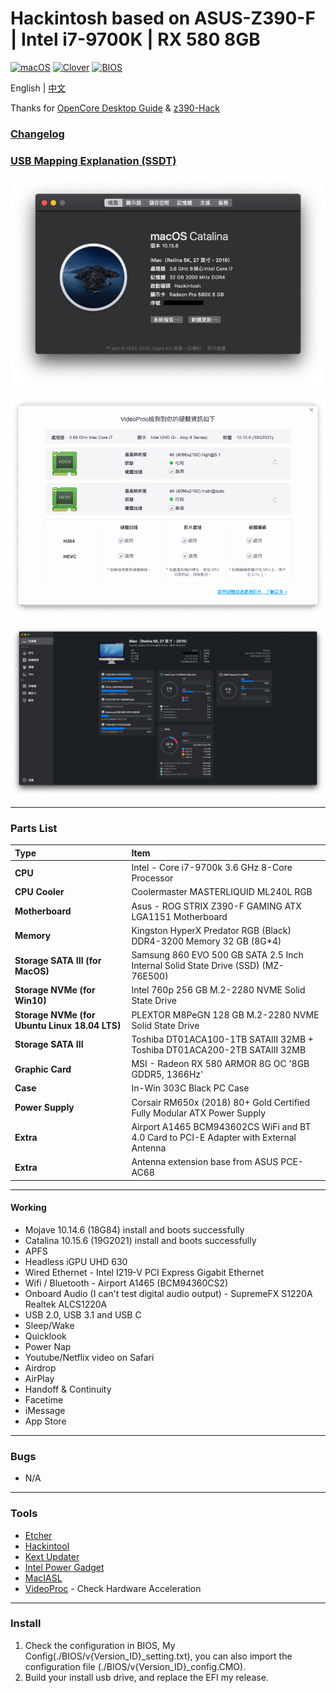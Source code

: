 # Hackintosh based on ASUS-Z390-F | Intel i7-9700K | RX 580 8GB
[![macOS](https://img.shields.io/badge/macOS-10.15.6-orange)](https://www.apple.com/macos/catalina/)
[![Clover](https://img.shields.io/badge/Opencore-0.6.0-yellow)](https://github.com/996icu/996.ICU/blob/master/LICENSE)
[![BIOS](https://img.shields.io/badge/BIOS-v1502-brightgreen)](https://github.com/996icu/996.ICU/blob/master/LICENSE)

English | [中文](./README_cht.md)

Thanks for [OpenCore Desktop Guide](https://dortania.github.io/OpenCore-Install-Guide/config.plist/coffee-lake.html) & [z390-Hack](https://github.com/leto1210/z390-Hack)

### [Changelog](./changelog.md)

### [USB Mapping Explanation (SSDT)](./USB_Mapping.md)

![About Mac](./Images/AboutMac_10.15.6.png)

![Hard Acceleration](./Images/VideoProc_10.15.6.png)

![Sensei](./Images/Sensei_10.15.6.png)

---
### Parts List
Type|Item
:----|:----
**CPU** | Intel - Core i7-9700k 3.6 GHz 8-Core Processor
**CPU Cooler** | Coolermaster MASTERLIQUID ML240L RGB
**Motherboard** | Asus - ROG STRIX Z390-F GAMING ATX LGA1151 Motherboard
**Memory** | Kingston HyperX Predator RGB (Black) DDR4-3200 Memory 32 GB (8G*4)
**Storage SATA III (for MacOS)** | Samsung 860 EVO 500 GB SATA 2.5 Inch Internal Solid State Drive (SSD) (MZ-76E500)
**Storage NVMe (for Win10)** | Intel 760p 256 GB M.2-2280 NVME Solid State Drive
**Storage NVMe (for Ubuntu Linux 18.04 LTS)** | PLEXTOR M8PeGN 128 GB M.2-2280 NVME Solid State Drive
**Storage SATA III** | Toshiba DT01ACA100-1TB SATAIII 32MB + Toshiba DT01ACA200-2TB SATAIII 32MB
**Graphic Card** | MSI - Radeon RX 580 ARMOR 8G OC '8GB GDDR5, 1366Hz'
**Case** | In-Win 303C Black PC Case
**Power Supply** | Corsair RM650x (2018) 80+ Gold Certified Fully Modular ATX Power Supply
**Extra** | Airport A1465 BCM943602CS WiFi and BT 4.0 Card to PCI-E Adapter with External Antenna
**Extra** | Antenna extension base from ASUS PCE-AC68
---
#### Working
* Mojave 10.14.6 (18G84) install and boots successfully
* Catalina 10.15.6 (19G2021) install and boots successfully
* APFS
* Headless iGPU UHD 630
* Wired Ethernet - Intel I219-V PCI Express Gigabit Ethernet
* Wifi / Bluetooth - Airport A1465 (BCM94360CS2)
* Onboard Audio (I can't test digital audio output) - SupremeFX S1220A Realtek ALCS1220A
* USB 2.0, USB 3.1 and USB C
* Sleep/Wake
* Quicklook
* Power Nap
* Youtube/Netflix video on Safari
* Airdrop
* AirPlay
* Handoff & Continuity
* Facetime
* iMessage
* App Store
---
### Bugs
* N/A
---
### Tools
* [Etcher](https://www.balena.io/etcher/)
* [Hackintool](http://headsoft.com.au/download/mac/Hackintool.zip)
* [Kext Updater](https://www.kextupdater.de/)
* [Intel Power Gadget](https://software.intel.com/en-us/articles/intel-power-gadget)
* [MacIASL](http://sourceforge.net/projects/maciasl)
* [VideoProc](https://www.videoproc.com/) - Check Hardware Acceleration
---
### Install
1. Check the configuration in BIOS, My Config(./BIOS/v{Version_ID}_setting.txt), 
   you can also import the configuration file (./BIOS/v{Version_ID}_config.CMO).
2. Build your install usb drive, and replace the EFI my release.
